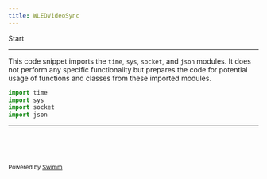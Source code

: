 ```yaml
---
title: WLEDVideoSync
---
```

Start

<SwmSnippet path="/CastAPI.py" line="26">

---

This code snippet imports the `time`, `sys`, `socket`, and `json` modules. It does not perform any specific functionality but prepares the code for potential usage of functions and classes from these imported modules.

```python
import time
import sys
import socket
import json

```

---

</SwmSnippet>

&nbsp;

&nbsp;

<SwmMeta version="3.0.0" repo-id="Z2l0aHViJTNBJTNBV0xFRFZpZGVvU3luYyUzQSUzQXphay00NQ==" repo-name="WLEDVideoSync"><sup>Powered by [Swimm](https://app.swimm.io/)</sup></SwmMeta>
